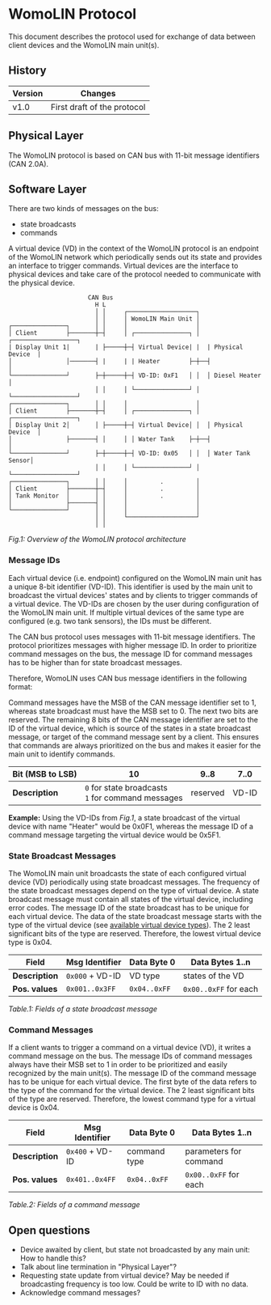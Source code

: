# WomoLIN Protocol

This document describes the protocol used for exchange of data between client devices and the WomoLIN main unit(s).

## History

| Version | Changes                     |
| ------- | --------------------------- |
| v1.0    | First draft of the protocol |

## Physical Layer

The WomoLIN protocol is based on CAN bus with 11-bit message identifiers (CAN 2.0A).

## Software Layer

There are two kinds of messages on the bus:

- state broadcasts
- commands

A virtual device (VD) in the context of the WomoLIN protocol is an endpoint of the WomoLIN network which periodically sends out its state and provides an interface to trigger commands.
Virtual devices are the interface to physical devices and take care of the protocol needed to communicate with the physical device.

```
                      CAN Bus
                        H L
                        │ │     ┌───────────────────┐
                        │ │     │ WomoLIN Main Unit │
┌───────────────┐       │ │     │                   │
│ Client        ├───────┼─┤     │ ┌───────────────┐ │  ┌──────────────────┐
| Display Unit 1|       | ├─────┼─┤ Virtual Device| |  | Physical Device  |
│               │───────┤ |     | | Heater        ├─┼──┤                  │
└───────────────┘       ├─┼─────┼─┤ VD-ID: 0xF1   │ │  │ Diesel Heater    │
                        │ │     │ └───────────────┘ │  └──────────────────┘
┌───────────────┐       │ │     │                   │
│ Client        ├───────┼─┤     │ ┌───────────────┐ │  ┌──────────────────┐
│ Display Unit 2│       │ ├─────┼─┤ Virtual Device│ │  │ Physical Device  │
│               ├───────┤ │     │ │ Water Tank    ├─┼──┤                  │
└───────────────┘       ├─┼─────┼─┤ VD-ID: 0x05   │ │  │ Water Tank Sensor│
                        │ │     │ └───────────────┘ │  └──────────────────┘
┌───────────────┐       │ │     │         .         │
│ Client        ├───────┼─┤     │         .         │
│ Tank Monitor  │       │ │     │         .         │
│               ├───────┤ │     │                   │
└───────────────┘       │ │     │                   │
                        │ │     └───────────────────┘
                        │ │
```

_Fig.1: Overview of the WomoLIN protocol architecture_

### Message IDs

Each virtual device (i.e. endpoint) configured on the WomoLIN main unit has a unique 8-bit identifier (VD-ID).
This identifier is used by the main unit to broadcast the virtual devices' states and by clients to trigger commands of a virtual device.
The VD-IDs are chosen by the user during configuration of the WomoLIN main unit.
If multiple virtual devices of the same type are configured (e.g. two tank sensors), the IDs must be different.

The CAN bus protocol uses messages with 11-bit message identifiers.
The protocol prioritizes messages with higher message ID.
In order to prioritize command messages on the bus, the message ID for command messages has to be higher than for state broadcast messages.

Therefore, WomoLIN uses CAN bus message identifiers in the following format:

Command messages have the MSB of the CAN message identifier set to 1, whereas state broadcast must have the MSB set to 0.
The next two bits are reserved.
The remaining 8 bits of the CAN message identifier are set to the ID of the virtual device, which is source of the states in a state broadcast message, or target of the command message sent by a client.
This ensures that commands are always prioritized on the bus and makes it easier for the main unit to identify commands.

| **Bit (MSB to LSB)** | 10                                                    | 9..8     | 7..0  |
| -------------------- | ----------------------------------------------------- | -------- | ----- |
| **Description**      | `0` for state broadcasts<br/>`1` for command messages | reserved | VD-ID |

**Example:** Using the VD-IDs from _Fig.1_, a state broadcast of the virtual device with name "Heater" would be 0x0F1, whereas the message ID of a command message targeting the virtual device would be 0x5F1.

### State Broadcast Messages

The WomoLIN main unit broadcasts the state of each configured virtual device (VD) periodically using state broadcast messages.
The frequency of the state broadcast messages depend on the type of virtual device.
A state broadcast message must contain all states of the virtual device, including error codes.
The message ID of the state broadcast has to be unique for each virtual device.
The data of the state broadcast message starts with the type of the virtual device (see [available virtual device types](virtual-devices/README.md)).
The 2 least significant bits of the type are reserved.
Therefore, the lowest virtual device type is 0x04.

| **Field**       | Msg Identifier  | Data Byte 0  | Data Bytes 1..n       |
| --------------- | --------------- | ------------ | --------------------- |
| **Description** | `0x000` + VD-ID | VD type      | states of the VD      |
| **Pos. values** | `0x001..0x3FF`  | `0x04..0xFF` | `0x00..0xFF` for each |

_Table.1: Fields of a state broadcast message_

### Command Messages

If a client wants to trigger a command on a virtual device (VD), it writes a command message on the bus.
The message IDs of command messages always have their MSB set to 1 in order to be prioritized and easily recognized by the main unit(s).
The message ID of the command message has to be unique for each virtual device.
The first byte of the data refers to the type of the command for the virtual device.
The 2 least significant bits of the type are reserved.
Therefore, the lowest command type for a virtual device is 0x04.

| **Field**       | Msg Identifier  | Data Byte 0  | Data Bytes 1..n        |
| --------------- | --------------- | ------------ | ---------------------- |
| **Description** | `0x400` + VD-ID | command type | parameters for command |
| **Pos. values** | `0x401..0x4FF`  | `0x04..0xFF` | `0x00..0xFF` for each  |

_Table.2: Fields of a command message_

## Open questions

- Device awaited by client, but state not broadcasted by any main unit: How to handle this?
- Talk about line termination in "Physical Layer"?
- Requesting state update from virtual device? May be needed if broadcasting frequency is too low. Could be write to ID with no data.
- Acknowledge command messages?
